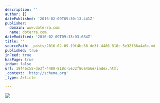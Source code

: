 ```yaml
---
description: ''
author: []
datePublished: '2016-02-09T09:30:13.441Z'
publisher:
  domain: www.doterra.com
  name: doterra.com
dateModified: '2016-02-09T09:13:03.684Z'
title: ''
sourcePath: _posts/2016-02-09-19f4bc58-de3f-4480-818c-5e32f86a4a6e.md
published: true
inFeed: true
hasPage: true
inNav: false
url: 19f4bc58-de3f-4480-818c-5e32f86a4a6e/index.html
_context: 'http://schema.org'
_type: Article

---
```

![](http://www.doterra.com/leadership2016/img/slides/large/doTerra_Anaheim_2015_2.jpg)